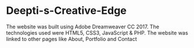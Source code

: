 # Deepti-s-Creative-Edge
The website was built using Adobe Dreamweaver CC 2017. The technologies used were HTML5, CSS3, JavaScript &amp; PHP. The website was linked to other pages like About, Portfolio and Contact
